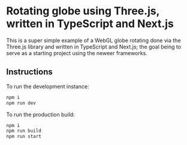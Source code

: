 # Rotating globe using Three.js, written in TypeScript and Next.js

This is a super simple example of a WebGL globe rotating done via the
Three.js library and written in TypeScript and Next.js; the goal being
to serve as a starting project using the neweer frameworks.

## Instructions

To run the development instance:

```bash
npm i
npm run dev
```

To run the production build:

```bash
npm i
npm run build
npm run start
```
